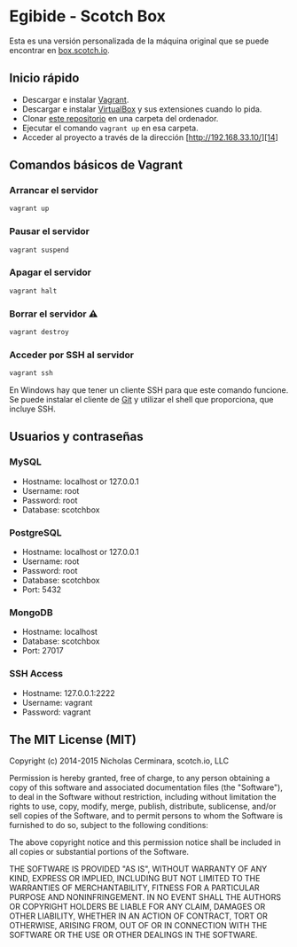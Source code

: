 # Egibide - Scotch Box

Esta es una versión personalizada de la máquina original que se puede encontrar en [box.scotch.io][16].

## Inicio rápido

* Descargar e instalar [Vagrant][3].
* Descargar e instalar [VirtualBox][4] y sus extensiones cuando lo pida.
* Clonar [este repositorio](https://github.com/Egibide-LM2015/scotch-box) en una carpeta del ordenador.
* Ejecutar el comando ``` vagrant up ``` en esa carpeta.
* Acceder al proyecto a través de la dirección [http://192.168.33.10/][14]

## Comandos básicos de Vagrant

### Arrancar el servidor
```bash
vagrant up
```

### Pausar el servidor
```bash
vagrant suspend
```

### Apagar el servidor
```bash
vagrant halt
```

### Borrar el servidor ⚠️
```bash
vagrant destroy
```

### Acceder por SSH al servidor
```bash
vagrant ssh
```
En Windows hay que tener un cliente SSH para que este comando funcione. Se puede instalar el cliente de [Git](https://git-scm.com/downloads) y utilizar el shell que proporciona, que incluye SSH.

## Usuarios y contraseñas

### MySQL 

- Hostname: localhost or 127.0.0.1
- Username: root
- Password: root
- Database: scotchbox

### PostgreSQL

- Hostname: localhost or 127.0.0.1
- Username: root
- Password: root
- Database: scotchbox
- Port: 5432

### MongoDB

- Hostname: localhost
- Database: scotchbox
- Port: 27017

### SSH Access

- Hostname: 127.0.0.1:2222
- Username: vagrant
- Password: vagrant

## The MIT License (MIT)

Copyright (c) 2014-2015 Nicholas Cerminara, scotch.io, LLC

Permission is hereby granted, free of charge, to any person obtaining a copy of this software and associated documentation files (the "Software"), to deal in the Software without restriction, including without limitation the rights to use, copy, modify, merge, publish, distribute, sublicense, and/or sell copies of the Software, and to permit persons to whom the Software is furnished to do so, subject to the following conditions:

The above copyright notice and this permission notice shall be included in all copies or substantial portions of the Software.

THE SOFTWARE IS PROVIDED "AS IS", WITHOUT WARRANTY OF ANY KIND, EXPRESS OR IMPLIED, INCLUDING BUT NOT LIMITED TO THE WARRANTIES OF MERCHANTABILITY, FITNESS FOR A PARTICULAR PURPOSE AND NONINFRINGEMENT. IN NO EVENT SHALL THE AUTHORS OR COPYRIGHT HOLDERS BE LIABLE FOR ANY CLAIM, DAMAGES OR OTHER LIABILITY, WHETHER IN AN ACTION OF CONTRACT, TORT OR OTHERWISE, ARISING FROM, OUT OF OR IN CONNECTION WITH THE SOFTWARE OR THE USE OR OTHER DEALINGS IN THE SOFTWARE.



 [1]: https://github.com/MiniCodeMonkey/Vagrant-LAMP-Stack
 [2]: http://scotch.io/tutorials/get-vagrant-up-and-running-in-no-time
 [3]: https://www.vagrantup.com/downloads.html
 [4]: https://www.virtualbox.org/wiki/Downloads
 [5]: http://www.sequelpro.com/
 [6]: http://www.navicat.com/
 [7]: http://github.com/scotch-io
 [8]: http://twitter.com/scotch_io
 [9]: https://github.com/smdahlen/vagrant-hostmanager
 [10]: http://scotch.io/tutorials/sharing-your-virtual-machine-on-the-web-with-vagrant-share
 [11]: http://scotch.io/tutorials/php/getting-started-with-laravel-homestead
 [12]: https://www.vagrantup.com/downloads.html
 [13]: https://www.virtualbox.org/wiki/Downloads
 [14]: http://192.168.33.10/
 [15]: https://github.com/smdahlen/vagrant-hostmanager
 [16]: http://box.scotch.io
 [17]: http://scotch.io/bar-talk/introducing-scotch-box-a-vagrant-lamp-stack-that-just-works
